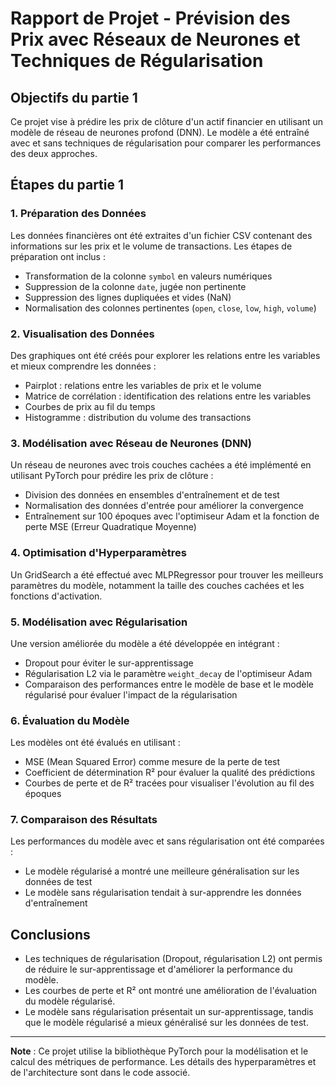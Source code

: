 # Rapport de Projet - Prévision des Prix avec Réseaux de Neurones et Techniques de Régularisation

## Objectifs du partie 1

Ce projet vise à prédire les prix de clôture d'un actif financier en utilisant un modèle de réseau de neurones profond (DNN). Le modèle a été entraîné avec et sans techniques de régularisation pour comparer les performances des deux approches.

## Étapes du partie 1

### 1. Préparation des Données
Les données financières ont été extraites d'un fichier CSV contenant des informations sur les prix et le volume de transactions. Les étapes de préparation ont inclus :
- Transformation de la colonne `symbol` en valeurs numériques
- Suppression de la colonne `date`, jugée non pertinente
- Suppression des lignes dupliquées et vides (NaN)
- Normalisation des colonnes pertinentes (`open`, `close`, `low`, `high`, `volume`)

### 2. Visualisation des Données
Des graphiques ont été créés pour explorer les relations entre les variables et mieux comprendre les données :
- Pairplot : relations entre les variables de prix et le volume
- Matrice de corrélation : identification des relations entre les variables
- Courbes de prix au fil du temps
- Histogramme : distribution du volume des transactions

### 3. Modélisation avec Réseau de Neurones (DNN)
Un réseau de neurones avec trois couches cachées a été implémenté en utilisant PyTorch pour prédire les prix de clôture :
- Division des données en ensembles d'entraînement et de test
- Normalisation des données d'entrée pour améliorer la convergence
- Entraînement sur 100 époques avec l'optimiseur Adam et la fonction de perte MSE (Erreur Quadratique Moyenne)

### 4. Optimisation d'Hyperparamètres
Un GridSearch a été effectué avec MLPRegressor pour trouver les meilleurs paramètres du modèle, notamment la taille des couches cachées et les fonctions d'activation.

### 5. Modélisation avec Régularisation
Une version améliorée du modèle a été développée en intégrant :
- Dropout pour éviter le sur-apprentissage
- Régularisation L2 via le paramètre `weight_decay` de l'optimiseur Adam
- Comparaison des performances entre le modèle de base et le modèle régularisé pour évaluer l'impact de la régularisation

### 6. Évaluation du Modèle
Les modèles ont été évalués en utilisant :
- MSE (Mean Squared Error) comme mesure de la perte de test
- Coefficient de détermination R² pour évaluer la qualité des prédictions
- Courbes de perte et de R² tracées pour visualiser l'évolution au fil des époques

### 7. Comparaison des Résultats
Les performances du modèle avec et sans régularisation ont été comparées :
- Le modèle régularisé a montré une meilleure généralisation sur les données de test
- Le modèle sans régularisation tendait à sur-apprendre les données d'entraînement

## Conclusions
- Les techniques de régularisation (Dropout, régularisation L2) ont permis de réduire le sur-apprentissage et d'améliorer la performance du modèle.
- Les courbes de perte et R² ont montré une amélioration de l'évaluation du modèle régularisé.
- Le modèle sans régularisation présentait un sur-apprentissage, tandis que le modèle régularisé a mieux généralisé sur les données de test.

---

**Note** : Ce projet utilise la bibliothèque PyTorch pour la modélisation et le calcul des métriques de performance. Les détails des hyperparamètres et de l'architecture sont dans le code associé.
